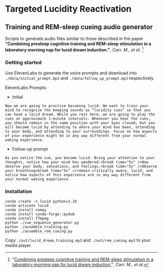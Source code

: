 # Targeted Lucidity Reactivation
## Training and REM-sleep cueing audio generator

Scripts to generate audio files similar to those described in the paper **"Combining presleep cognitive training and REM-sleep stimulation in a laboratory morning nap for lucid dream induction."**, *Carr. M., et al.* [^lnk]

### Getting started

Use ElevenLabs to generate the voice prompts and download into ```./data/initial_prompt.mp3``` and ```./data/follow_up_prompt.mp3``` respectively.

ElevenLabs Prompts:

- Initial
```
Now we are going to practice becoming lucid. We want to train your mind to recognize the beeping sounds as “lucidity cues” so that you can have a lucid dream. While you rest here, we are going to play the cues at approximate 1-minute intervals. Whenever you hear the cues, you should remain in the same position with your eyes closed, but you will become lucid by attending to where your mind has been, attending to your body, and attending to your surroundings. Focus on how aspects of your experience might be in any way different from your normal waking experience.
```

- Follow-up prompt
```
As you notice the cue, you become lucid. Bring your attention to your thoughts, notice how your mind has wandered.<break time="5s" />Now observe your body, sensations, and feelings.<break time="5s" />Observe your breathing<break time="5s" />remain critically aware, lucid, and notice how aspects of this experience are in any way different from your normal waking experience.
```

### Installation

```
conda create -n lucid python=3.10
conda activate lucid
conda install numpy
conda install conda-forge::pydub
conda install ffmpeg
python ./cue_sequence_generator.py
python ./assemble_training.py
python ./assemble_rem_cueing.py
```

Copy ```./out/lucid_dream_training.mp3``` and ```./out/rem_cueing.mp3``` to your media player.


[^lnk]: "[Combining presleep cognitive training and REM-sleep stimulation in a laboratory morning nap for lucid dream induction.](https://psycnet.apa.org/doiLanding?doi=10.1037%2Fcns0000227)", *Carr. M., et al.*
